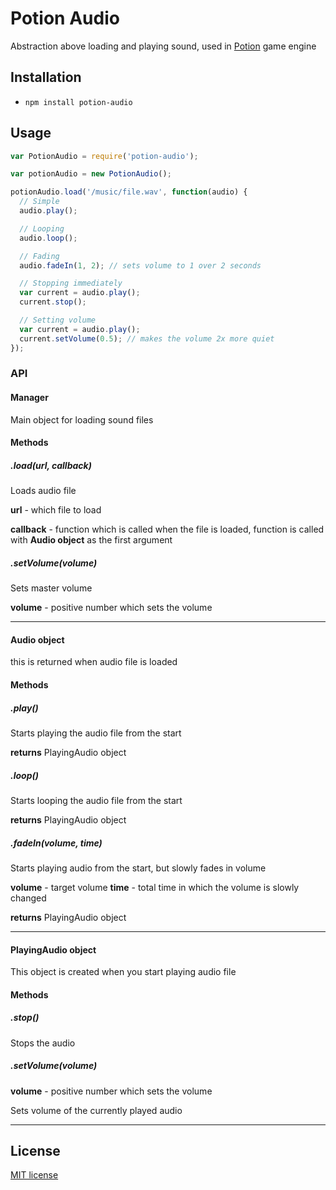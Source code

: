 # Potion Audio

Abstraction above loading and playing sound, used in [Potion](https://github.com/jansedivy/potion) game engine

## Installation

- `npm install potion-audio`

## Usage

```javascript
var PotionAudio = require('potion-audio');

var potionAudio = new PotionAudio();

potionAudio.load('/music/file.wav', function(audio) {
  // Simple
  audio.play();

  // Looping
  audio.loop();

  // Fading
  audio.fadeIn(1, 2); // sets volume to 1 over 2 seconds

  // Stopping immediately
  var current = audio.play();
  current.stop();

  // Setting volume
  var current = audio.play();
  current.setVolume(0.5); // makes the volume 2x more quiet
});
```

### API

#### Manager

Main object for loading sound files

#### Methods

##### .load(url, callback)

Loads audio file

**url** - which file to load

**callback** - function which is called when the file is loaded, function is called with **Audio object** as the first argument

##### .setVolume(volume)

Sets master volume

**volume** - positive number which sets the volume

---

#### Audio object

this is returned when audio file is loaded

#### Methods

##### .play()

Starts playing the audio file from the start

**returns** PlayingAudio object

##### .loop()

Starts looping the audio file from the start

**returns** PlayingAudio object

##### .fadeIn(volume, time)

Starts playing audio from the start, but slowly fades in volume

**volume** - target volume
**time** - total time in which the volume is slowly changed

**returns** PlayingAudio object

---

#### PlayingAudio object

This object is created when you start playing audio file

#### Methods

##### .stop()

Stops the audio

##### .setVolume(volume)

**volume** - positive number which sets the volume

Sets volume of the currently played audio

---

## License

[MIT license](http://opensource.org/licenses/mit-license.php)
